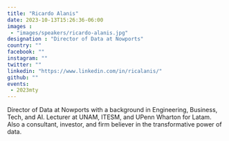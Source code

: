 ```yaml
---
title: "Ricardo Alanis"
date: 2023-10-13T15:26:36-06:00
images : 
 - "images/speakers/ricardo-alanis.jpg"
designation : "Director of Data at Nowports"
country: ""
facebook: ""
instagram: ""
twitter: ""
linkedin: "https://www.linkedin.com/in/ricalanis/"
github: ""
events: 
 - 2023mty
---
```


Director of Data at Nowports with a background in Engineering, Business, Tech, and AI. Lecturer at UNAM, ITESM, and UPenn Wharton for Latam. Also a consultant, investor, and firm believer in the transformative power of data.
